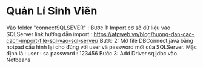 # Quản Lí Sinh Viên
﻿Vào folder "connectSQLSEVER" :
Bước 1: Import cơ sở dữ liệu vào SQLServer 
link hướng dẫn import : https://atpweb.vn/blog/huong-dan-cac-cach-import-file-sql-vao-sql-server/
Bước 2: Mở file DBConnect.java bằng notpad cấu hình lại cho đúng với user và password mới của SQLServer. 
Mặc định là : 
	user : sa
	password : 123456
Bước 3: Add Driver sqljdbc vào Netbeans
